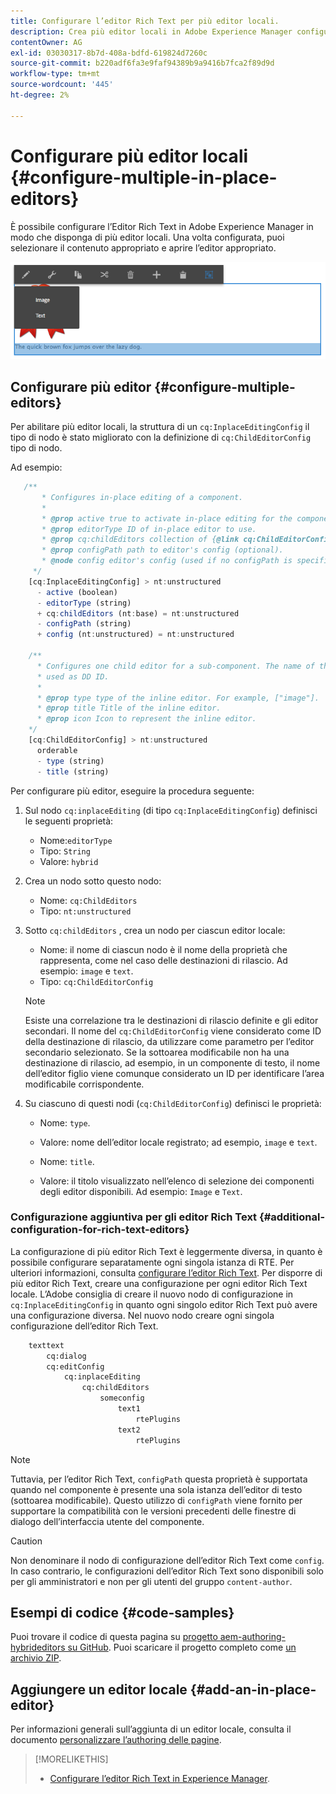 ```yaml
---
title: Configurare l’editor Rich Text per più editor locali.
description: Crea più editor locali in Adobe Experience Manager configurando l’Editor Rich Text.
contentOwner: AG
exl-id: 03030317-8b7d-408a-bdfd-619824d7260c
source-git-commit: b220adf6fa3e9faf94389b9a9416b7fca2f89d9d
workflow-type: tm+mt
source-wordcount: '445'
ht-degree: 2%

---
```


# Configurare più editor locali {#configure-multiple-in-place-editors}

È possibile configurare l’Editor Rich Text in Adobe Experience Manager in modo che disponga di più editor locali. Una volta configurata, puoi selezionare il contenuto appropriato e aprire l’editor appropriato.

![Un editor locale specifico](assets/rte-inplace-editor.png)

## Configurare più editor {#configure-multiple-editors}

Per abilitare più editor locali, la struttura di un `cq:InplaceEditingConfig` il tipo di nodo è stato migliorato con la definizione di `cq:ChildEditorConfig` tipo di nodo.

Ad esempio:

```js
   /**
       * Configures in-place editing of a component.
       *
       * @prop active true to activate in-place editing for the component.
       * @prop editorType ID of in-place editor to use.
       * @prop cq:childEditors collection of {@link cq:ChildEditorConfig} nodes.
       * @prop configPath path to editor's config (optional).
       * @node config editor's config (used if no configPath is specified; optional).
     */
    [cq:InplaceEditingConfig] > nt:unstructured
      - active (boolean)
      - editorType (string)
      + cq:childEditors (nt:base) = nt:unstructured
      - configPath (string)
      + config (nt:unstructured) = nt:unstructured

    /**
      * Configures one child editor for a sub-component. The name of the this node is
      * used as DD ID.
      *
      * @prop type type of the inline editor. For example, ["image"].
      * @prop title Title of the inline editor.
      * @prop icon Icon to represent the inline editor.
    */
    [cq:ChildEditorConfig] > nt:unstructured
      orderable
      - type (string)
      - title (string)
```

Per configurare più editor, eseguire la procedura seguente:

1. Sul nodo `cq:inplaceEditing` (di tipo `cq:InplaceEditingConfig`) definisci le seguenti proprietà:

   * Nome:`editorType`
   * Tipo: `String`
   * Valore: `hybrid`

1. Crea un nodo sotto questo nodo:

   * Nome: `cq:ChildEditors`
   * Tipo: `nt:unstructured`

1. Sotto `cq:childEditors` , crea un nodo per ciascun editor locale:

   * Nome: il nome di ciascun nodo è il nome della proprietà che rappresenta, come nel caso delle destinazioni di rilascio. Ad esempio: `image` e `text`.
   * Tipo: `cq:ChildEditorConfig`

   >[!NOTE]
   >
   >Esiste una correlazione tra le destinazioni di rilascio definite e gli editor secondari. Il nome del `cq:ChildEditorConfig` viene considerato come ID della destinazione di rilascio, da utilizzare come parametro per l’editor secondario selezionato. Se la sottoarea modificabile non ha una destinazione di rilascio, ad esempio, in un componente di testo, il nome dell’editor figlio viene comunque considerato un ID per identificare l’area modificabile corrispondente.

1. Su ciascuno di questi nodi (`cq:ChildEditorConfig`) definisci le proprietà:

   * Nome: `type`.
   * Valore: nome dell’editor locale registrato; ad esempio, `image` e `text`.

   * Nome: `title`.
   * Valore: il titolo visualizzato nell’elenco di selezione dei componenti degli editor disponibili. Ad esempio: `Image` e `Text`.

### Configurazione aggiuntiva per gli editor Rich Text {#additional-configuration-for-rich-text-editors}

La configurazione di più editor Rich Text è leggermente diversa, in quanto è possibile configurare separatamente ogni singola istanza di RTE. Per ulteriori informazioni, consulta [configurare l’editor Rich Text](/help/sites-administering/rich-text-editor.md). Per disporre di più editor Rich Text, creare una configurazione per ogni editor Rich Text locale. L’Adobe consiglia di creare il nuovo nodo di configurazione in `cq:InplaceEditingConfig` in quanto ogni singolo editor Rich Text può avere una configurazione diversa. Nel nuovo nodo creare ogni singola configurazione dell’editor Rich Text.

```xml
    texttext
        cq:dialog
        cq:editConfig
            cq:inplaceEditing
                cq:childEditors
                    someconfig
                        text1
                            rtePlugins
                        text2
                            rtePlugins
```

>[!NOTE]
>
>Tuttavia, per l’editor Rich Text, `configPath` questa proprietà è supportata quando nel componente è presente una sola istanza dell’editor di testo (sottoarea modificabile). Questo utilizzo di `configPath` viene fornito per supportare la compatibilità con le versioni precedenti delle finestre di dialogo dell’interfaccia utente del componente.

>[!CAUTION]
>
>Non denominare il nodo di configurazione dell’editor Rich Text come `config`. In caso contrario, le configurazioni dell’editor Rich Text sono disponibili solo per gli amministratori e non per gli utenti del gruppo `content-author`.

## Esempi di codice {#code-samples}

Puoi trovare il codice di questa pagina su [progetto aem-authoring-hybrideditors su GitHub](https://github.com/Adobe-Marketing-Cloud/aem-authoring-hybrideditors). Puoi scaricare il progetto completo come [un archivio ZIP](https://github.com/Adobe-Marketing-Cloud/aem-authoring-hybrideditors/archive/master.zip).

## Aggiungere un editor locale {#add-an-in-place-editor}

Per informazioni generali sull’aggiunta di un editor locale, consulta il documento [personalizzare l’authoring delle pagine](/help/sites-developing/customizing-page-authoring-touch.md#add-new-in-place-editor).

>[!MORELIKETHIS]
>
>* [Configurare l’editor Rich Text in Experience Manager](/help/sites-administering/rich-text-editor.md).

